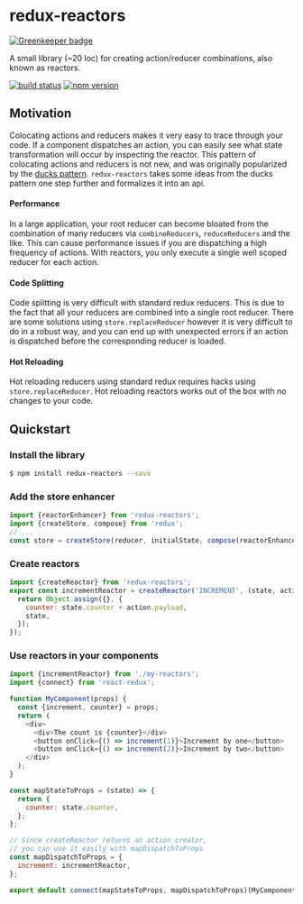 # redux-reactors

[![Greenkeeper badge](https://badges.greenkeeper.io/ganemone/redux-reactors.svg)](https://greenkeeper.io/)

A small library (~20 loc) for creating action/reducer combinations, also known as reactors.

[![build status](https://travis-ci.org/ganemone/redux-reactors.svg?branch=master)](https://travis-ci.org/ganemone/redux-reactors)
[![npm version](https://img.shields.io/npm/v/redux-reactors.svg)](https://www.npmjs.com/package/redux-reactors)

## Motivation

Colocating actions and reducers makes it very easy to trace through your code. If a component dispatches an action, you can easily see what state transformation will occur by inspecting the reactor. This pattern of colocating actions and reducers is not new, and was originally popularized by the [ducks pattern](https://github.com/erikras/ducks-modular-redux). `redux-reactors` takes some ideas from the ducks pattern one step further and formalizes it into an api.

#### Performance

In a large application, your root reducer can become bloated from the combination of many reducers via `combineReducers`, `reduceReducers` and the like. This can cause performance issues if you are dispatching a high frequency of actions. With reactors, you only execute a single well scoped reducer for each action.

#### Code Splitting

Code splitting is very difficult with standard redux reducers. This is due to the fact that all your reducers are combined into a single root reducer. There are some solutions using `store.replaceReducer` however it is very difficult to do in a robust way, and you can end up with unexpected errors if an action is dispatched before the corresponding reducer is loaded.

#### Hot Reloading

Hot reloading reducers using standard redux requires hacks using `store.replaceReducer`. Hot reloading reactors works out of the box with no changes to your code.

## Quickstart

### Install the library
```sh
$ npm install redux-reactors --save
```

### Add the store enhancer
```javascript
import {reactorEnhancer} from 'redux-reactors';
import {createStore, compose} from 'redux';
// ...
const store = createStore(reducer, initialState, compose(reactorEnhancer, ...otherEnhancers));
```

### Create reactors
```javascript
import {createReactor} from 'redux-reactors';
export const incrementReactor = createReactor('INCREMENT', (state, action) => {
  return Object.assign({}, {
    counter: state.counter + action.payload,
    state,
  });
});
```

### Use reactors in your components
```javascript
import {incrementReactor} from './my-reactors';
import {connect} from 'react-redux';

function MyComponent(props) {
  const {increment, counter} = props;
  return (
    <div>
      <div>The count is {counter}</div>
      <button onClick={() => increment(1)}>Increment by one</button>
      <button onClick={() => increment(2)}>Increment by two</button>
    </div>
  );
}

const mapStateToProps = (state) => {
  return {
    counter: state.counter,
  };
};

// Since createReactor returns an action creator,
// you can use it easily with mapDispatchToProps
const mapDispatchToProps = {
  increment: incrementReactor,
};

export default connect(mapStateToProps, mapDispatchToProps)(MyComponent);
```

